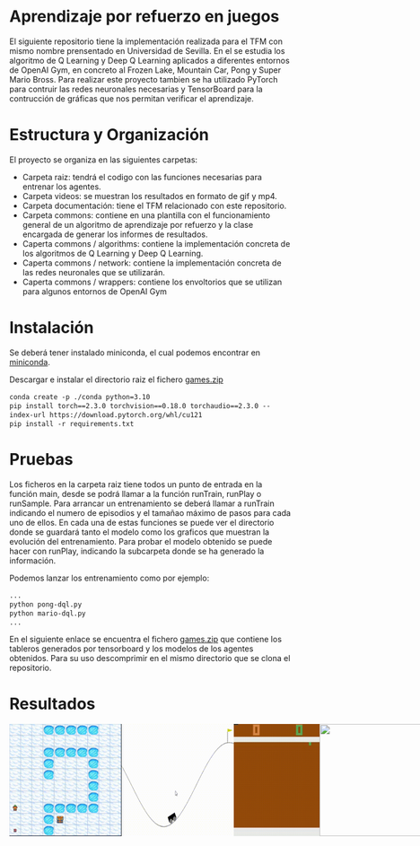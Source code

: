 # Aprendizaje por refuerzo en juegos
El siguiente repositorio tiene la implementación realizada para el TFM con mismo nombre prensentado en Universidad de Sevilla. En el se estudia los algoritmo de Q Learning y Deep Q Learning aplicados a diferentes entornos de OpenAI Gym, en concreto al Frozen Lake, Mountain Car, Pong y Super Mario Bross. Para realizar este proyecto tambien se ha utilizado PyTorch para contruir las redes neuronales necesarias y TensorBoard para la contrucción de gráficas que nos permitan verificar el aprendizaje.

# Estructura y Organización
El proyecto se organiza en las siguientes carpetas:

* Carpeta raiz: tendrá el codigo con las funciones necesarias para entrenar los agentes.
* Carpeta videos: se muestran los resultados en formato de gif y mp4.
* Carpeta documentación: tiene el TFM relacionado con este repositorio.
* Carpeta commons: contiene en una plantilla con el funcionamiento general de un algoritmo de aprendizaje por refuerzo y la clase encargada de generar los informes de resultados.
* Caperta commons / algorithms: contiene la implementación concreta de los algoritmos de Q Learning y Deep Q Learning.
* Caperta commons / network: contiene la implementación concreta de las redes neuronales que se utilizarán.
* Caperta commons / wrappers: contiene los envoltorios que se utilizan para algunos entornos de OpenAI Gym

# Instalación
Se deberá tener instalado miniconda, el cual podemos encontrar en <a href="https://docs.anaconda.com/miniconda/">miniconda</a>.

Descargar e instalar el directorio raiz el fichero <a href="https://drive.usercontent.google.com/download?id=1RqSP2Ba3lo6GUCIVgovetAzrxg7Z0Vp0&export=download&authuser=0">games.zip</a>

```
conda create -p ./conda python=3.10
pip install torch==2.3.0 torchvision==0.18.0 torchaudio==2.3.0 --index-url https://download.pytorch.org/whl/cu121
pip install -r requirements.txt
```
# Pruebas
Los ficheros en la carpeta raiz tiene todos un punto de entrada en la función main, desde se podrá llamar a la función runTrain, runPlay o runSample. Para arrancar un entrenamiento se deberá llamar a runTrain indicando el numero de episodios y el tamañao máximo de pasos para cada uno de ellos. En cada una de estas funciones se puede ver el directorio donde se guardará tanto el modelo como los graficos que muestran la evolución del entrenamiento. Para probar el modelo obtenido se puede hacer con runPlay, indicando la subcarpeta donde se ha generado la información.

Podemos lanzar los entrenamiento como por ejemplo: 
```
...
python pong-dql.py
python mario-dql.py
...
```

En el siguiente enlace se encuentra el fichero <a href="https://drive.usercontent.google.com/download?id=1RqSP2Ba3lo6GUCIVgovetAzrxg7Z0Vp0&export=download&authuser=0" target="_blank">games.zip</a> que contiene los tableros generados por tensorboard y los modelos de los agentes obtenidos. Para su uso descomprimir en el mismo directorio que se clona el repositorio.

# Resultados
<section markdown="1" style="display: flex;">
  <img src="videos/frozen%20lake.gif" width="200" height="200"/>
  <img src="videos/mountain%20car.gif" width="200" height="200"/>
  <img src="videos/pong.gif" width="200" height="200"/>
  <img src="videos/mario.gif" width="200" height="200"/>
</section>
